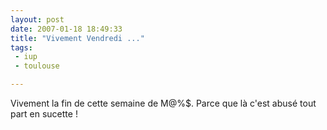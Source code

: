 ```yaml
---
layout: post
date: 2007-01-18 18:49:33
title: "Vivement Vendredi ..."
tags:
 - iup
 - toulouse

---
```


Vivement la fin de cette semaine de M@%$. Parce que là c'est abusé tout part en sucette !
